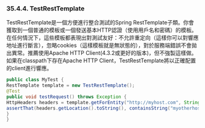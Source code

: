 ### 35.4.4. TestRestTemplate

TestRestTemplate是一個方便進行整合測試的Spring RestTemplate子類。你會獲取到一個普通的模板或一個發送基本HTTP認證（使用用戶名和密碼）的模板。在任何情況下，這些模板都表現出對測試友好：不允許重定向（這樣你可以對響應地址進行斷言），忽略cookies（這樣模板就是無狀態的），對於服務端錯誤不會拋出異常。推薦使用Apache HTTP Client(4.3.2或更好的版本)，但不強製這樣做。如果在classpath下存在Apache HTTP Client，TestRestTemplate將以正確配置的client進行響應。
```java
public class MyTest {
RestTemplate template = new TestRestTemplate();
@Test
public void testRequest() throws Exception {
HttpHeaders headers = template.getForEntity("http://myhost.com", String.class).getHeaders();
assertThat(headers.getLocation().toString(), containsString("myotherhost"));
}
}
```
